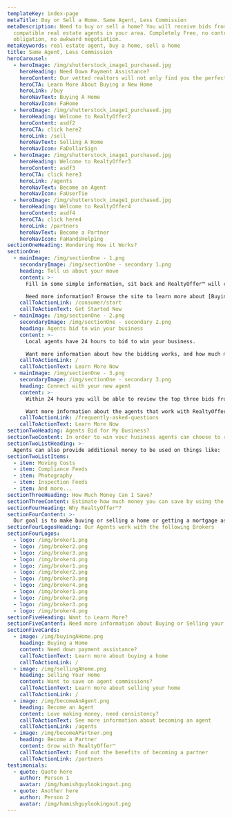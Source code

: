```yaml
---
templateKey: index-page
metaTitle: Buy or Sell a Home. Same Agent, Less Commission
metaDescription: Need to buy or sell a home? You will receive bids from
  compatible real estate agents in your area. Completely Free, no contracts, no
  obligation, no awkward negotiation.
metaKeywords: real estate agent, buy a home, sell a home
title: Same Agent, Less Commission
heroCarousel:
  - heroImage: /img/shutterstock_image1_purchased.jpg
    heroHeading: Need Down Payment Assistance?
    heroContent: Our vetted realtors will not only find you the perfect house, but will put part of their commission toward your purchase!
    heroCTA: Learn More About Buying a New Home
    heroLink: /buy
    heroNavText: Buying A Home
    heroNavIcon: FaHome
  - heroImage: /img/shutterstock_image1_purchased.jpg
    heroHeading: Welcome to RealtyOffer2
    heroContent: asdf2
    heroCTA: click here2
    heroLink: /sell
    heroNavText: Selling A Home
    heroNavIcon: FaDollarSign
  - heroImage: /img/shutterstock_image1_purchased.jpg
    heroHeading: Welcome to RealtyOffer3
    heroContent: asdf3
    heroCTA: click here3
    heroLink: /agents
    heroNavText: Become an Agent
    heroNavIcon: FaUserTie
  - heroImage: /img/shutterstock_image1_purchased.jpg
    heroHeading: Welcome to RealtyOffer4
    heroContent: asdf4
    heroCTA: click here4
    heroLink: /partners
    heroNavText: Become a Partner
    heroNavIcon: FaHandsHelping
sectionOneHeading: Wondering How it Works?
sectionOne:
  - mainImage: /img/sectionOne - 1.png
    secondaryImage: /img/sectionOne - secondary 1.png
    heading: Tell us about your move
    content: >-
      Fill in some simple information, sit back and RealtyOffer™ will connect you with a certified and vetted agent, while removing the upfront negotiation.

      Need more information? Browse the site to learn more about [Buying a Home](/buy) or [Selling Your Home](/sell).
    callToActionLink: /consumer/start
    callToActionText: Get Started Now
  - mainImage: /img/sectionOne - 2.png
    secondaryImage: /img/sectionOne - secondary 2.png
    heading: Agents bid to win your business
    content: >-
      Local agents have 24 hours to bid to win your business. 

      Want more information about how the bidding works, and how much money you can save?
    callToActionLink: /
    callToActionText: Learn More Now
  - mainImage: /img/sectionOne - 3.png
    secondaryImage: /img/sectionOne - secondary 3.png
    heading: Connect with your new agent
    content: >-
      Within 24 hours you will be able to review the top three bids from compatible agents in your area. Choose the best offer and simply get connected, while removing the upfront awkward negotiation. 

      Want more information about the agents that work with RealtyOffer™?
    callToActionLink: /frequently-asked-questions
    callToActionText: Learn More Now
sectionTwoHeading: Agents Bid for My Business?
sectionTwoContent: In order to win vour husiness agents can choose to reduce their commission on the sale of your home, or on the purchase of a new home, the agent can contribute part of their commission to be used towards your closing costs--this means less money that you bring to the table!
sectionTwoListHeading: >-
  Agents can also provide additional money to be used on things like:
sectionTwoListItems:
  - item: Moving Costs
  - item: Compliance Feeds
  - item: Photography
  - item: Inspection Feeds
  - item: And more...
sectionThreeHeading: How Much Money Can I Save?
sectionThreeContent: Estimate how much money you can save by using the calculators below. RealtyOffer™ is a completely free platform--No contracts, No obligations, and No awkward negotiations
sectionFourHeading: Why RealtyOffer™?
sectionFourContent: >-
  Our goal is to make buving or selling a home or getting a mortgage as easv and stress free as possible. Our AI digitized platform is designed to educate & empower the consumer and connect you with top-rated certified agents while saving thousands of dollars in the process.
sectionFourLogosHeading: Our Agents work with the following Brokers
sectionFourLogos:
  - logo: /img/broker1.png
  - logo: /img/broker2.png
  - logo: /img/broker3.png
  - logo: /img/broker4.png
  - logo: /img/broker1.png
  - logo: /img/broker2.png
  - logo: /img/broker3.png
  - logo: /img/broker4.png
  - logo: /img/broker1.png
  - logo: /img/broker2.png
  - logo: /img/broker3.png
  - logo: /img/broker4.png
sectionFiveHeading: Want to Learn More?
sectionFiveContent: Need more information about Buying or Selling your home? Or just want to hear from previous clients, click below to learn more.
sectionFiveCards:
  - image: /img/buyingAHome.png
    heading: Buying a Home
    content: Need down payment assistance?
    callToActionText: Learn more about buying a home
    callToActionLink: /
  - image: /img/sellingAHome.png
    heading: Selling Your Home
    content: Want to save on agent commissions?
    callToActionText: Learn more about selling your home
    callToActionLink: /
  - image: /img/becomeAnAgent.png
    heading: Become an Agent
    content: Love making money, need consistency?
    callToActionText: See more information about becoming an agent
    callToActionLink: /agents
  - image: /img/becomeAPartner.png
    heading: Become a Partner
    content: Grow with RealtyOffer™
    callToActionText: Find out the benefits of becoming a partner
    callToActionLink: /partners
testimonials:
  - quote: Quote here
    author: Person 1
    avatar: /img/hamishguylookingout.png
  - quote: Another here
    author: Person 2
    avatar: /img/hamishguylookingout.png
---
```

